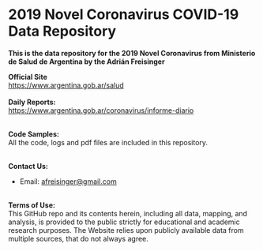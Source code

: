 # 2019 Novel Coronavirus COVID-19 Data Repository 


<b>This is the data repository for the 2019 Novel Coronavirus from Ministerio de Salud de Argentina by the Adrián Freisinger</b>





<b>Official Site</b><br>
https://www.argentina.gob.ar/salud
<br><br>
<b>Daily Reports:</b><br>
https://www.argentina.gob.ar/coronavirus/informe-diario
<br><br>


<b>Code Samples:</b><br>
All the code, logs and pdf files are included in this repository.
<br><br>


<b>Contact Us: </b><br>
* Email: afreisinger@gmail.com
<br><br>

<b>Terms of Use:</b><br>
This GitHub repo and its contents herein, including all data, mapping, and analysis, is provided to the public strictly for educational and academic research purposes.  The Website relies upon publicly available data from multiple sources, that do not always agree.
<br><br>